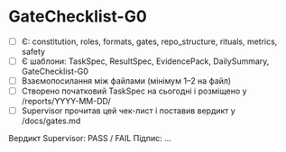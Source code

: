 # GateChecklist-G0
- [ ] Є: constitution, roles, formats, gates, repo_structure, rituals, metrics, safety
- [ ] Є шаблони: TaskSpec, ResultSpec, EvidencePack, DailySummary, GateChecklist-G0
- [ ] Взаємопосилання між файлами (мінімум 1–2 на файл)
- [ ] Створено початковий TaskSpec на сьогодні і розміщено у /reports/YYYY-MM-DD/
- [ ] Supervisor прочитав цей чек-лист і поставив вердикт у /docs/gates.md

Вердикт Supervisor: PASS / FAIL
Підпис: ...
